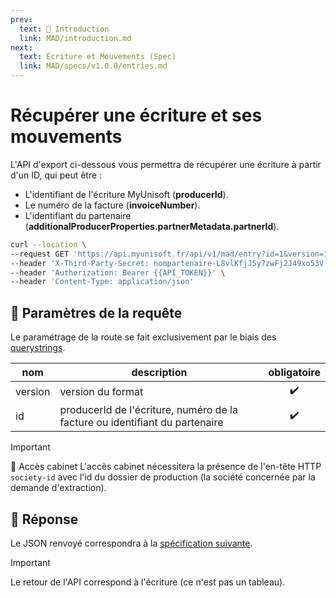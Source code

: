 ```yaml
---
prev:
  text: 💃 Introduction
  link: MAD/introduction.md
next:
  text: Écriture et Mouvements (Spec)
  link: MAD/specs/v1.0.0/entries.md
---
```


# Récupérer une écriture et ses mouvements

L'API d'export ci-dessous vous permettra de récupérer une écriture à partir d'un ID, qui peut être :

- L'identifiant de l'écriture MyUnisoft (**producerId**).
- Le numéro de la facture (**invoiceNumber**).
- L'identifiant du partenaire (**additionalProducerProperties.partnerMetadata.partnerId**).

```bash
curl --location \
--request GET 'https://api.myunisoft.fr/api/v1/mad/entry?id=1&version=1.0.0' \
--header 'X-Third-Party-Secret: nompartenaire-L8vlKfjJ5y7zwFj2J49xo53V' \
--header 'Authorization: Bearer {{API_TOKEN}}' \
--header 'Content-Type: application/json'
```

## 🔧 Paramètres de la requête

Le paramétrage de la route se fait exclusivement par le biais des [querystrings](https://en.wikipedia.org/wiki/Query_string). 

| nom | description | obligatoire |
| --- | --- | :---: |
| version | version du format | ✔️ |
| id | producerId de l'écriture, numéro de la facture ou identifiant du partenaire | ✔️ |

> [!IMPORTANT]
> 🔹 Accès cabinet 
> L'accès cabinet nécessitera la présence de l'en-tête HTTP `society-id` avec l'id du dossier de production (la société concernée par la demande d'extraction).

## 🔬 Réponse

Le JSON renvoyé correspondra à la [spécification suivante](../specs/v1.0.0/entries.md).

> [!IMPORTANT]
> Le retour de l'API correspond à l'écriture (ce n'est pas un tableau).
